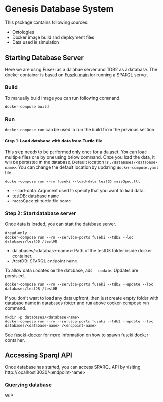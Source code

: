 # Genesis Database System

This package contains following sources:

- Ontologies
- Docker image build and deployment files
- Data used in simulation

## Starting Database Server

Here we are using Fuseki as a databae server and TDB2 as a database. The docker container is based on
[Fuseki main](https://jena.apache.org/documentation/fuseki2/fuseki-main)
for running a SPARQL server.

### Build

To manually build image you can run following command.

    docker-compose build

### Run

`docker-compose run` can be used to run the build from the previous section.

#### Step 1: Load database with data from Turtle file

This step needs to be performed only once for a dataset. You can load multiple files one by one using below command. Once you load the data, it will be persisted in the database. Default location is `./databases/<database-name>`. You can change the default location by updating `docker-compose.yaml` file.

    docker-compose run --rm fuseki --load-data testDB massSpec.ttl

- --load-data: Argument used to specify that you want to load data.
- testDB: database name
- massSpec.ttl: turtle file name

### Step 2: Start database server

Once data is loaded, you can start the database server.

    #read-only
    docker-compose run --rm --service-ports fuseki --tdb2 --loc databases/testDB /testDB

- databases/\<database-name>: Path of the testDB folder inside docker container.
- /testDB: SPARQL endpoint name.

To allow data updates on the database, add `--update`. Updates are persisted.

    docker-compose run --rm --service-ports fuseki --tdb2 --update --loc databases/testDB /testDB

If you don't want to load any data upfront, then just create empty folder with database name in databases folder and run above docker-compose run command.

    mkdir -p databases/<database-name>
    docker-compose run --rm --service-ports fuseki --tdb2 --update --loc databases/<database-name> /<endpoint-name>

See
[fuseki-docker](https://jena.apache.org/documentation/fuseki2/fuseki-docker.html)
for more information on how to spawn fuseki docker container.

## Accessing Sparql API

Once database has started, you can access SPARQL API by visiting http://localhost:3030/\<endpoint-name>

### Querying database

WIP
